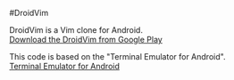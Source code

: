 #DroidVim

DroidVim is a Vim clone for Android.  
[Download the DroidVim from Google Play](https://play.google.com/store/apps/details?id=com.droidvim)

This code is based on the "Terminal Emulator for Android".  
[Terminal Emulator for Android](https://github.com/jackpal/Android-Terminal-Emulator)

